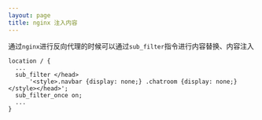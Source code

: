 ```yaml
---
layout: page
title: nginx 注入内容
---
```


通过`nginx`进行反向代理的时候可以通过`sub_filter`指令进行内容替换、内容注入

```Nginx
location / {
  ...
  sub_filter </head>
      '<style>.navbar {display: none;} .chatroom {display: none;}</style></head>';
  sub_filter_once on;
  ...
}
```

